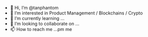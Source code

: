 - 👋 Hi, I’m @tanphantom
- 👀 I’m interested in Product Management / Blockchains / Crypto
- 🌱 I’m currently learning ...
- 💞️ I’m looking to collaborate on ...
- 📫 How to reach me ...pm me

<!---
tanphantom/tanphantom is a ✨ special ✨ repository because its `README.md` (this file) appears on your GitHub profile.
You can click the Preview link to take a look at your changes.
--->
